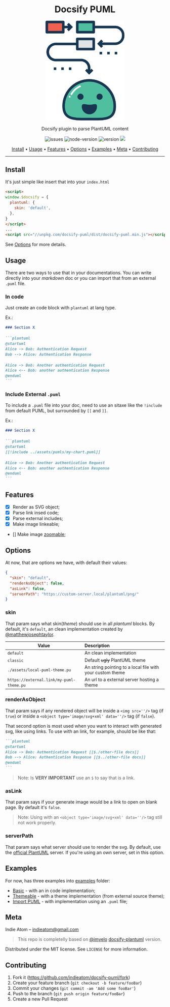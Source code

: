 <h1 align="center">Docsify PUML</h1>

<p align="center">
    <img alt="logo" src="./docs/_media/logo.svg" width="250">
</p>

<p align="center">Docsify plugin to parse PlantUML content</p>
<p align="center">
  <img src="https://badgen.net/github/issues/indieatom/docsify-puml?style=for-the-badge" alt="issues"/>
  <img src="https://badgen.net/npm/node/docsify-puml?style=for-the-badge" alt="node-version"/>
  <img src="https://badgen.net/npm/v/docsify-puml?style=for-the-badge" alt="version"/>
  <img src="https://badgen.net/badgesize/normal/https/unpkg.com/docsify-puml/dist/docsify-puml.min.js?style=for-the-badge" /
</p>

<p align="center">
 <a href="#install">Install</a> •
 <a href="#usage">Usage</a> •
 <a href="#features">Features</a> • 
 <a href="#options">Options</a> • 
 <a href="#examples">Examples</a> • 
 <a href="#meta">Meta</a> •
 <a href="#contributing">Contributing</a>
</p>

---

## Install
It's just simple like insert that into your `index.html`

```html
<script>
window.$docsify = {
  plantuml: {
    skin: 'default',
  },
}
</script>
...
<script src="//unpkg.com/docsify-puml/dist/docsify-puml.min.js"></script>
```

See [Options](#options) for more details.

## Usage

There are two ways to use that in your documentations. You can write directly into your *markdown* doc or you can import that from an external `.puml` file. 

### In code

Just create an code block with `plantuml` at lang type.

Ex.:

````markdown
### Section X

```plantuml
@startuml
Alice -> Bob: Authentication Request
Bob --> Alice: Authentication Response

Alice -> Bob: Another authentication Request
Alice <-- Bob: another authentication Response
@enduml
```
````

### Include External `.puml`

To include a `.puml` file into your doc, need to use an sitaxe like the `!include` from default PUML, but surrounded by `[[` and `]]`.

Ex.:

````markdown
### Section X

```plantuml
@startuml
[[!include ../assets/pumls/my-chart.puml]]

Alice -> Bob: Another authentication Request
Alice <-- Bob: another authentication Response
@enduml
```
````

## Features

- [x] Render as SVG object;
- [x] Parse link insed code;
- [x] Parse external includes;
- [x] Make image linkeable;
- [] Make image [zoomable](https://github.com/francoischalifour/medium-zoom);

## Options

At now, that are options we have, with default their values:

```json
{
  "skin": "default",
  "renderAsObject": false,
  "asLink": false,
  "serverPath": "https://custom-server.local/plantuml/png/"
}
```

### skin

That param says what skin(*theme*) should use in all *plantuml* blocks. By default, it's `default`, an clean implementation created by [@matthewjosephtaylor](https://github.com/matthewjosephtaylor).

| Value                                    | Description                                               |
| ---------------------------------------- | :-------------------------------------------------------- |
| `default`                                | An clean implementation                                   |
| `classic`                                | Default ~~ugly~~ PlantUML theme                           |
| `./assets/local-puml-theme.pu`           | An string pointing to a local file with your custom theme |
| `https://external.link/my-puml-theme.pu` | An url to a external server hosting a theme               |

### renderAsObject

That param says if any rendered object will be inside a `<img src=''/>` tag (if `true`) or inside a `<object type='image/svg+xml' data=''/>` tag (if `false`).

That second option is most used when you want to interact with generated svg, like using links. To use with an link, for example, should be like that:

````markdown
```plantuml
@startuml
Alice -> Bob: Authentication Request [[$./other-file docs]]
Bob --> Alice: Authentication Response [[$../other-file docs]]
@enduml
```
````

> Note: Is **VERY IMPORTANT** use an `$` to say that is a link.

### asLink

That param says if your generate image would be a link to open on blank page. By default it's `false`.

> Note: Using with an `<object type='image/svg+xml' data=''/>` tag still not work properly.

### serverPath

That param says what server should use to render the svg. By default, use the [official PlantUML](https://www.plantuml.com/plantuml/svg/) server. If you're using an own server, set in this option. 

## Examples

For now, has three examples into [examples](./examples) folder:

- [Basic](./examples/basic) - with an in code implementation;
- [Themeable](./examples/themeable) - with a theme implementation (from external source theme);
- [Import PUML](./examples/import-pumls) - with implementation using an `.puml` file;

## Meta

Indie Atom – indieatom@gmail.com

> This repo is completelly based on [@imyelo](https://github.com/imyelo) [docsify-plantuml](https://github.com/imyelo/docsify-plantuml) version.

Distributed under the MIT license. See `LICENSE` for more information.

## Contributing

1. Fork it (<https://github.com/indieatom/docsify-puml/fork>)
2. Create your feature branch (`git checkout -b feature/fooBar`)
3. Commit your changes (`git commit -am 'Add some fooBar'`)
4. Push to the branch (`git push origin feature/fooBar`)
5. Create a new Pull Request
